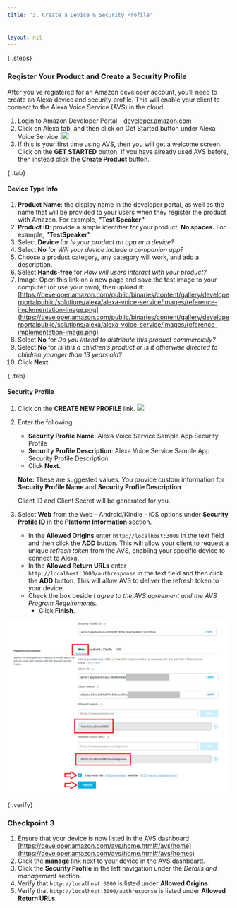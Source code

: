 ```yaml
---
title: '3. Create a Device & Security Profile'


layout: nil
---
```


{:.steps}
### Register Your Product and Create a Security Profile

After you've registered for an Amazon developer account, you'll need to create an Alexa device and security profile. This will enable your client to connect to the Alexa Voice Service (AVS) in the cloud.

1. Login to Amazon Developer Portal - [developer.amazon.com](https://developer.amazon.com/login.html)
2. Click on Alexa tab, and then click on Get Started button under Alexa Voice Service.
   ![](assets/avs-navigation-new.png)
3. If this is your first time using AVS, then you will get a welcome screen. Click on the **GET STARTED** button. If you have already used AVS before, then instead click the **Create Product** button.

{:.tab}
#### Device Type Info

1. **Product Name**: the display name in the developer portal, as well as the name that will be provided to your users when they register the product with Amazon.  For example, **"Test Speaker"**
2. **Product ID**: provide a simple identifier for your product. **No spaces.**  For example, **"TestSpeaker"**
3. Select **Device** for *Is your product an app or a device?*
4. Select **No** for *Will your device include a companion app?*
5. Choose a product category, any category will work, and add a description.
6. Select **Hands-free** for *How will users interact with your product?*
7. Image: Open this link on a new page and save the test image to your computer (or use your own), then upload it:   [https://developer.amazon.com/public/binaries/content/gallery/developerportalpublic/solutions/alexa/alexa-voice-service/images/reference-implementation-image.png](https://developer.amazon.com/public/binaries/content/gallery/developerportalpublic/solutions/alexa/alexa-voice-service/images/reference-implementation-image.png)
8. Select **No** for *Do you intend to distribute this product commercially?*
9. Select **No** for *Is this a children’s product or is it otherwise directed to children younger than 13 years old?*
10. Click **Next**

{:.tab}
#### Security Profile

1. Click on the **CREATE NEW PROFILE** link.
	 ![](assets/avs-create-new-security-profile.png)

2. Enter the following   
	 - **Security Profile Name**: Alexa Voice Service Sample App Security Profile
	 - **Security Profile Description**: Alexa Voice Service Sample App Security Profile Description
	 - Click **Next**.  

   **Note:** These are suggested values. You provide custom information for **Security Profile Name** and **Security Profile Description**.

	 Client ID and Client Secret will be generated for you.

3. Select **Web** from the Web - Android/Kindle - iOS options under **Security Profile ID** in the **Platform Information** section.

   - In the **Allowed Origins** enter `http://localhost:3000` in the text field and then click the **ADD** button.  This will allow your client to request a unique *refresh token* from the AVS, enabling your specific device to connect to Alexa.
   - In the **Allowed Return URLs** enter `http://localhost:3000/authresponse` in the text field and then click the **ADD** button.  This will allow AVS to deliver the refresh token to your device.
   - Check the box beside *I agree to the AVS agreement and the AVS Program Requirements.*
	 - Click **Finish**.

![ProfileInfo2](/assets/Profile.png)   

{:.verify}
### Checkpoint 3
1. Ensure that your device is now listed in the AVS dashboard [https://developer.amazon.com/avs/home.html#/avs/home](https://developer.amazon.com/avs/home.html#/avs/homes)
2. Click the **manage** link next to your device in the AVS dashboard.
3. Click the **Security Profile** in the left navigation under the *Details and management* section.
4. Verify that `http://localhost:3000` is listed under **Allowed Origins**.
5. Verify that `http://localhost:3000/authresponse` is listed under **Allowed Return URLs**.
